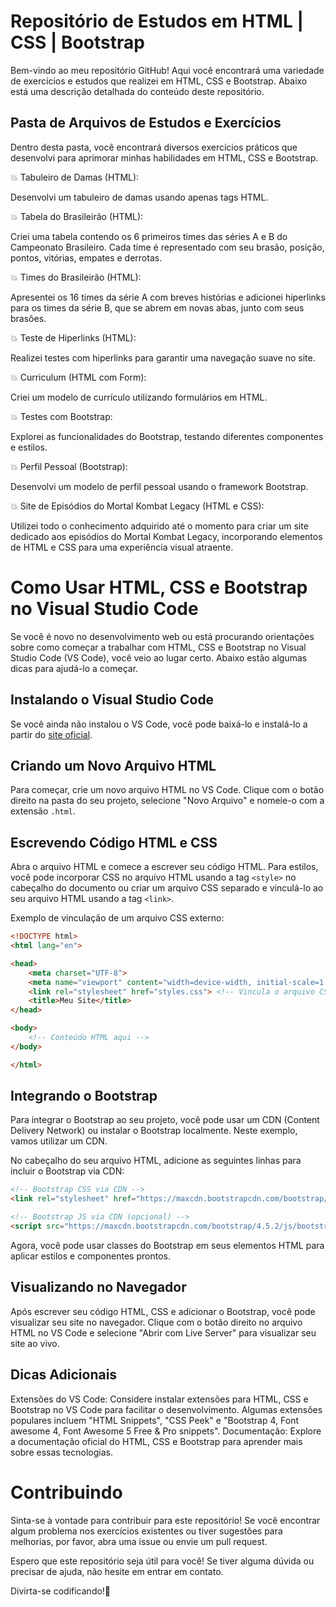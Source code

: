 
# Repositório de Estudos em HTML | CSS | Bootstrap

Bem-vindo ao meu repositório GitHub! Aqui você encontrará uma variedade de exercícios e estudos que realizei em HTML, CSS e Bootstrap. Abaixo está uma descrição detalhada do conteúdo deste repositório.



## Pasta de Arquivos de Estudos e Exercícios

Dentro desta pasta, você encontrará diversos exercícios práticos que desenvolvi para aprimorar minhas habilidades em HTML, CSS e Bootstrap.
 
:collision: Tabuleiro de Damas (HTML):

Desenvolvi um tabuleiro de damas usando apenas tags HTML.

:collision: Tabela do Brasileirão (HTML):

Criei uma tabela contendo os 6 primeiros times das séries A e B do Campeonato Brasileiro. Cada time é representado com seu brasão, posição, pontos, vitórias, empates e derrotas.

:collision: Times do Brasileirão (HTML):

Apresentei os 16 times da série A com breves histórias e adicionei hiperlinks para os times da série B, que se abrem em novas abas, junto com seus brasões.

:collision: Teste de Hiperlinks (HTML):

Realizei testes com hiperlinks para garantir uma navegação suave no site.

:collision: Curriculum (HTML com Form):

Criei um modelo de currículo utilizando formulários em HTML.

:collision: Testes com Bootstrap:

Explorei as funcionalidades do Bootstrap, testando diferentes componentes e estilos.

:collision: Perfil Pessoal (Bootstrap):

Desenvolvi um modelo de perfil pessoal usando o framework Bootstrap.

:collision: Site de Episódios do Mortal Kombat Legacy (HTML e CSS):

Utilizei todo o conhecimento adquirido até o momento para criar um site dedicado aos episódios do Mortal Kombat Legacy, incorporando elementos de HTML e CSS para uma experiência visual atraente.

# Como Usar HTML, CSS e Bootstrap no Visual Studio Code

Se você é novo no desenvolvimento web ou está procurando orientações sobre como começar a trabalhar com HTML, CSS e Bootstrap no Visual Studio Code (VS Code), você veio ao lugar certo. Abaixo estão algumas dicas para ajudá-lo a começar.

## Instalando o Visual Studio Code

Se você ainda não instalou o VS Code, você pode baixá-lo e instalá-lo a partir do [site oficial](https://code.visualstudio.com/).

## Criando um Novo Arquivo HTML

Para começar, crie um novo arquivo HTML no VS Code. Clique com o botão direito na pasta do seu projeto, selecione "Novo Arquivo" e nomeie-o com a extensão `.html`.

## Escrevendo Código HTML e CSS

Abra o arquivo HTML e comece a escrever seu código HTML. Para estilos, você pode incorporar CSS no arquivo HTML usando a tag `<style>` no cabeçalho do documento ou criar um arquivo CSS separado e vinculá-lo ao seu arquivo HTML usando a tag `<link>`.

Exemplo de vinculação de um arquivo CSS externo:

```html
<!DOCTYPE html>
<html lang="en">

<head>
    <meta charset="UTF-8">
    <meta name="viewport" content="width=device-width, initial-scale=1.0">
    <link rel="stylesheet" href="styles.css"> <!-- Vincula o arquivo CSS externo -->
    <title>Meu Site</title>
</head>

<body>
    <!-- Conteúdo HTML aqui -->
</body>

</html>

```

## Integrando o Bootstrap
Para integrar o Bootstrap ao seu projeto, você pode usar um CDN (Content Delivery Network) ou instalar o Bootstrap localmente. Neste exemplo, vamos utilizar um CDN.

No cabeçalho do seu arquivo HTML, adicione as seguintes linhas para incluir o Bootstrap via CDN:
```html
<!-- Bootstrap CSS via CDN -->
<link rel="stylesheet" href="https://maxcdn.bootstrapcdn.com/bootstrap/4.5.2/css/bootstrap.min.css">

<!-- Bootstrap JS via CDN (opcional) -->
<script src="https://maxcdn.bootstrapcdn.com/bootstrap/4.5.2/js/bootstrap.min.js"></script>
```

Agora, você pode usar classes do Bootstrap em seus elementos HTML para aplicar estilos e componentes prontos.

## Visualizando no Navegador
Após escrever seu código HTML, CSS e adicionar o Bootstrap, você pode visualizar seu site no navegador. Clique com o botão direito no arquivo HTML no VS Code e selecione "Abrir com Live Server" para visualizar seu site ao vivo.

## Dicas Adicionais
Extensões do VS Code: Considere instalar extensões para HTML, CSS e Bootstrap no VS Code para facilitar o desenvolvimento. Algumas extensões populares incluem "HTML Snippets", "CSS Peek" e "Bootstrap 4, Font awesome 4, Font Awesome 5 Free & Pro snippets".
Documentação: Explore a documentação oficial do HTML, CSS e Bootstrap para aprender mais sobre essas tecnologias.
# Contribuindo

Sinta-se à vontade para contribuir para este repositório! Se você encontrar algum problema nos exercícios existentes ou tiver sugestões para melhorias, por favor, abra uma issue ou envie um pull request.

Espero que este repositório seja útil para você! Se tiver alguma dúvida ou precisar de ajuda, não hesite em entrar em contato.

Divirta-se codificando!🚀


